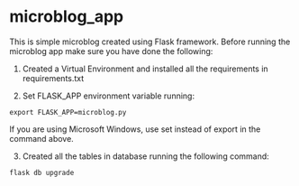 # microblog_app

This is simple microblog created using Flask framework.
Before running the microblog app make sure you have done the following:

1. Created a Virtual Environment and installed all the requirements in requirements.txt

2. Set FLASK_APP environment variable running:
```
export FLASK_APP=microblog.py
```
If you are using Microsoft Windows, use set instead of export in the command above.

3.  Created all the tables in database running the following command:
```
flask db upgrade
```
